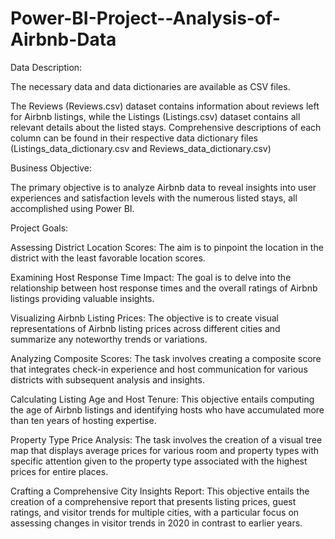 # Power-BI-Project--Analysis-of-Airbnb-Data
Data Description:

The necessary data and data dictionaries are available as CSV files.

The Reviews (Reviews.csv) dataset contains information about reviews left for Airbnb listings, while the Listings (Listings.csv) dataset contains all relevant details about the listed stays. Comprehensive descriptions of each column can be found in their respective data dictionary files (Listings_data_dictionary.csv and Reviews_data_dictionary.csv)

Business Objective:

The primary objective is to analyze Airbnb data to reveal insights into user experiences and satisfaction levels with the numerous listed stays, all accomplished using Power BI.


Project Goals:

Assessing District Location Scores: The aim is to pinpoint the location in the district with the least favorable location scores.

Examining Host Response Time Impact: The goal is to delve into the relationship between host response times and the overall ratings of Airbnb listings providing valuable insights.

Visualizing Airbnb Listing Prices: The objective is to create visual representations of Airbnb listing prices across different cities and summarize any noteworthy trends or variations.

Analyzing Composite Scores: The task involves creating a composite score that integrates check-in experience and host communication for various districts with subsequent analysis and insights.

Calculating Listing Age and Host Tenure: This objective entails computing the age of Airbnb listings and identifying hosts who have accumulated more than ten years of hosting expertise.

Property Type Price Analysis: The task involves the creation of a visual tree map that displays average prices for various room and property types with specific attention given to the property type associated with the highest prices for entire places.

Crafting a Comprehensive City Insights Report: This objective entails the creation of a comprehensive report that presents listing prices, guest ratings, and visitor trends for multiple cities, with a particular focus on assessing changes in visitor trends in 2020 in contrast to earlier years.




